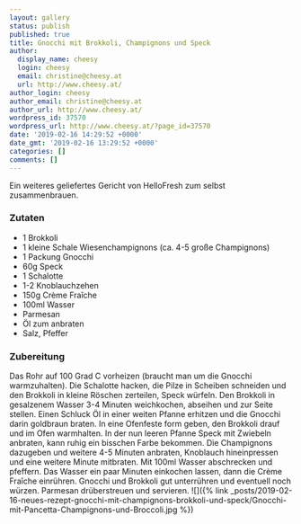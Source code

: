 ```yaml
---
layout: gallery
status: publish
published: true
title: Gnocchi mit Brokkoli, Champignons und Speck
author:
  display_name: cheesy
  login: cheesy
  email: christine@cheesy.at
  url: http://www.cheesy.at/
author_login: cheesy
author_email: christine@cheesy.at
author_url: http://www.cheesy.at/
wordpress_id: 37570
wordpress_url: http://www.cheesy.at/?page_id=37570
date: '2019-02-16 14:29:52 +0000'
date_gmt: '2019-02-16 13:29:52 +0000'
categories: []
comments: []
---
```

Ein weiteres geliefertes Gericht von HelloFresh zum selbst zusammenbrauen.
### Zutaten
- 1 Brokkoli
- 1 kleine Schale Wiesenchampignons (ca. 4-5 große Champignons)
- 1 Packung Gnocchi
- 60g Speck
- 1 Schalotte
- 1-2 Knoblauchzehen
- 150g Crème Fraîche
- 100ml Wasser
- Parmesan
- Öl zum anbraten
- Salz, Pfeffer
### Zubereitung
Das Rohr auf 100 Grad C vorheizen (braucht man um die Gnocchi warmzuhalten). Die Schalotte hacken, die Pilze in Scheiben schneiden und den Brokkoli in kleine Röschen zerteilen, Speck würfeln.
Den Brokkoli in gesalzenem Wasser 3-4 Minuten weichkochen, abseihen und zur Seite stellen.
Einen Schluck Öl in einer weiten Pfanne erhitzen und die Gnocchi darin goldbraun braten. In eine Ofenfeste form geben, den Brokkoli drauf und im Ofen warmhalten.
In der nun leeren Pfanne Speck mit Zwiebeln anbraten, kann ruhig ein bisschen Farbe bekommen. Die Champignons dazugeben und weitere 4-5 Minuten anbraten, Knoblauch hineinpressen und eine weitere Minute mitbraten. Mit 100ml Wasser abschrecken und pfeffern. Das Wasser ein paar Minuten einkochen lassen, dann die Crème Fraîche einrühren. Gnocchi und Brokkoli gut unterrühren und eventuell noch würzen.
Parmesan drüberstreuen und servieren.
![]({% link _posts/2019-02-16-neues-rezept-gnocchi-mit-champignons-brokkoli-und-speck/Gnocchi-mit-Pancetta-Champignons-und-Broccoli.jpg %})
